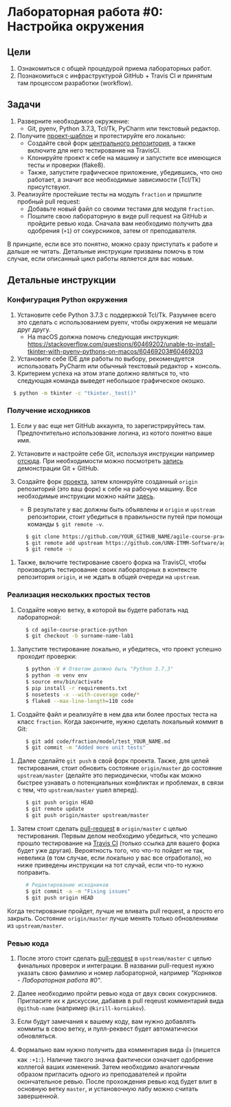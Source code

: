 # Лабораторная работа #0: Настройка окружения

## Цели

1. Ознакомиться с общей процедурой приема лабораторных работ.
1. Познакомиться с инфраструктурой GitHub + Travis CI и принятым там процессом разработки (workflow).

## Задачи

1. Разверните необходимое окружение:
    - Git, pyenv, Python 3.7.3, Tcl/Tk, PyCharm или текстовый редактор.
1. Получите [проект-шаблон][upstream] и протестируйте его локально:
    - Создайте свой форк [центрального репозитория][upstream], а также включите для него тестирование на TravisCI.
    - Клонируйте проект к себе на машину и запустите все имеющися тесты и проверки (flake8).
    - Также, запустите графическое приложение, убедившись, что оно работает, а значит все необходимые зависимости (Tcl/Tk) присутствуют.
1. Реализуйте простейшие тесты на модуль `fraction` и пришлите пробный pull request:
    - Добавьте новый файл со своими тестами для модуля `fraction`.
    - Пошлите свою лабораторную в виде pull request на GitHub и пройдите ревью кода. Сначала вам необходимо получить два одобрения (`+1`) от сокурсников, затем от преподавателя.

В принципе, если все это понятно, можно сразу приступать к работе и дальше не читать. Детальные инструкции призваны помочь в том случае, если описанный цикл работы является для вас новым.

## Детальные инструкции

### Конфигурация Python окружения

1. Установите себе Python 3.7.3 c поддержкой Tcl/Tk. Разумнее всего это сделать с использованием pyenv, чтобы окружения не мешали друг другу.
    - На macOS должна помочь следующая инструкция: https://stackoverflow.com/questions/60469202/unable-to-install-tkinter-with-pyenv-pythons-on-macos/60469203#60469203
1. Установите себе IDE для работы по выбору, рекомендуется использовать PyCharm или обычный текстовый редактор + консоль.
1. Критерием успеха на этом этапе должно являться то, что следующая команда выведет небольшое графическое окошко.

  ```bash
    $ python -m tkinter -c "tkinter._test()"
  ```

### Получение исходников

1. Если у вас еще нет GitHub аккаунта, то зарегистрируйтесь там. Предпочтительно использование логина, из котого понятно ваше имя.

1. Установите и настройте себе Git, используя инструкции например [отсюда][help-git]. При необходимости можно посмотреть [запись][gitcast] демонстрации Git + GitHub.

1. Создайте форк [проекта][upstream], затем клонируйте созданный `origin` репозиторий (это ваш форк) к себе на рабочую машину. Все необходимые инструкции можно найти [здесь][help-fork].
    - В результате у вас должны быть объявлены и `origin` и `upstream` репозитории, стоит убедиться в правильности путей при помощи команды `$ git remote -v`.

  ```bash
        $ git clone https://github.com/YOUR_GITHUB_NAME/agile-course-practice-python
        $ git remote add upstream https://github.com/UNN-ITMM-Software/agile-course-practice-python
        $ git remote -v
  ```

1. Также, включите тестирование своего форка на TravisCI, чтобы производить тестирование своих лабораторных в контексте репозитория `origin`, и не ждать в общей очереди на `upstream`.

### Реализация нескольких простых тестов

1. Создайте новую ветку, в которой вы будете работать над лабораторной:

  ```bash
        $ cd agile-course-practice-python
        $ git checkout -b surname-name-lab1
  ```

1. Запустите тестирование локально, и убедитесь, что проект успешно проходит проверки:

  ```bash
        $ python -V # Ответом должно быть "Python 3.7.3"
        $ python -m venv env
        $ source env/bin/activate
        $ pip install -r requirements.txt
        $ nosetests -x --with-coverage code/*
        $ flake8 --max-line-length=110 code
  ```

1. Создайте файл и реализуйте в нем два или более простых теста на класс `fraction`. Когда закончите, нужно сделать локальный коммит в Git:

  ```bash
        $ git add code/fraction/model/test_YOUR_NAME.md
        $ git commit -m "Added more unit tests"
  ```

1. Далее сделайте `git push` в свой форк проекта. Также, для целей тестирования, стоит обновить состояние `origin/master` до состояние `upstream/master` (делайте это периодически, чтобы как можно быстрее узнавать о потенциальных конфликтах и проблемах, в связи с тем, что `upstream/master` ушел вперед).

  ```bash
        $ git push origin HEAD
        $ git remote update
        $ git push origin/master upstream/master
  ```

1. Затем стоит сделать [pull-request][help-pr] в `origin/master` с целью тестирования. Первым делом необходимо убедиться, что успешно прошло тестирование на [Travis CI][travis] (только ссылка для вашего форка будет уже другая). Вероятность того, что что-то пойдет не так, невелика (в том случае, если локально у вас все отработало), но ниже приведены инструкции на тот случай, если что-то нужно поправить.

  ```bash
        # Редактирование исходников
        $ git commit -a -m "Fixing issues"
        $ git push origin HEAD
  ```

Когда тестирование пройдет, лучше не вливать pull request, а просто его закрыть. Состояние `origin/master` лучше менять только обновлениями из `upstream/master`.

### Ревью кода

1. После этого стоит сделать [pull-request][help-pr] в `upstream/master` с целью финальных проверок и интеграции. В названии pull-request нужно указать свою фамилию и номер лабораторной, например _"Корняков - Лабораторная работа #0"_.

1. Далее необходимо пройти ревью кода от двух своих сокурсников. Пригласите их к дискуссии, дабавив в pull reqeust комментарий вида `@github-name` (например `@kirill-korniakov`).

1. Если будут замечания к вашему коду, вам нужно добавлять коммиты в свою ветку, и пулл-реквест будет автоматически обновляться.

1. Формально вам нужно получить два комментария вида :+1: (пишется как `:+1:`). Наличие такого значка фактически означает одобрение коллегой ваших изменений. Затем необходимо аналогичным образом пригласить одного из преподавателей и пройти окончательное ревью. После прохождения ревью код будет влит в основную ветку `master`, и установочную лабу можно считать завершенной.

<!-- LINKS UPDATABLE -->

[topics]:       https://docs.google.com/spreadsheets/d/1Pt9i-UGUiFG8_tjnUjxmCqVjP9VHG9GJc1LNZQeGU_4/edit#gid=489721713

<!-- LINKS PERMANENT -->

[upstream]: https://github.com/UNN-ITMM-Software/agile-course-practice-python
[travis]:       https://travis-ci.com/github/UNN-ITMM-Software/agile-course-practice-python/pull_requests
[gitcast]:      http://www.youtube.com/playlist?list=PLSzOhsr5tmhrgV7u7CSzX4Ki1a9r0AKzV

[help-git]:     https://help.github.com/articles/set-up-git
[help-fork]:    https://help.github.com/articles/fork-a-repo
[help-pr]:      https://help.github.com/articles/using-pull-requests
[gfm]:          https://help.github.com/articles/github-flavored-markdown
